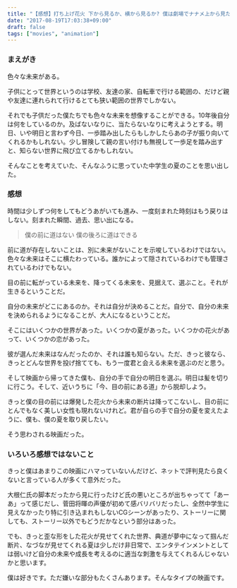 ```yaml
---
title: "【感想】打ち上げ花火 下から見るか、横から見るか? 僕は劇場でナナメ上から見た"
date: "2017-08-19T17:03:38+09:00"
draft: false
tags: ["movies", "animation"]
---
```


### まえがき

色々な未来がある。

子供にとって世界というのは学校、友達の家、自転車で行ける範囲の、だけど親や友達に連れられて行けるとても狭い範囲の世界でしかない。

それでも子供だった僕たちでも色々な未来を想像することができる。10年後自分は何をしているのか。及ばないなりに、当たらないなりに考えようとする。明日、いや明日と言わず今日、一歩踏み出したらもしかしたらあの子が振り向いてくれるかもしれない。少し冒険して親の言い付けも無視して一歩足を踏み出すと、知らない世界に飛び立てるかもしれない。

そんなことを考えていた、そんなふうに思っていた中学生の夏のことを思い出した。

<!--more-->

### 感想

時間は少しずつ何をしてもどうあがいても進み、一度刻まれた時刻はもう戻りはしない。刻まれた瞬間、過去、思い出になる。

> 僕の前に道はない 僕の後ろに道はできる

前に道が存在しないことは、別に未来がないことを示唆しているわけではない。色々な未来はそこに横たわっている。誰かによって隠されているわけでも管理されているわけでもない。

目の前に転がっている未来を、降ってくる未来を、見据えて、選ぶこと。それが生きるということだ。

自分の未来がどこにあるのか。それは自分が決めることだ。自分で、自分の未来を決められるようになることが、大人になるということだ。

そこにはいくつかの世界があった。いくつかの夏があった。いくつかの花火があって、いくつかの恋があった。

彼が選んだ未来はなんだったのか、それは誰も知らない。ただ、きっと彼なら、きっとどんな世界を投げ捨てても、もう一度君と会える未来を選ぶのだと思う。

そして映画から帰ってきた僕も、自分の手で自分の明日を選ぶ。明日は髪を切りに行こう。そして、近いうちに「今、目の前にある道」から脱却しよう。

きっと僕の目の前には爆発した花火から未来の断片は降ってこないし、目の前にとんでもなく美しい女性も現れないけれど。君が自らの手で自分の夏を変えたように、僕も、僕の夏を取り戻したい。

そう思わされる映画だった。

### いろいろ感想ではないこと

きっと僕はあまりこの映画にハマっていないんだけど、ネットで評判見たら良くないと言っている人が多くて意外だった。

大根仁氏の脚本だったから見に行ったけど氏の悪いところが出ちゃってて「あーあ」って感じだし、菅田将暉の声優が初めて感バリバリだったし、全然中学生に見えなかったり特に引き込まれもしないCGシーンがあったり、ストーリーに関しても、ストーリー以外でもどうだかなという部分はあった。

でも、きっと歪な形をした花火が見せてくれた世界、典道が夢中になって掴んだ断片、なづなが見せてくれる夏は少しだけ非日常で、エンタテインメントとしては弱いけど自分の未来や成長を考えるのに適当な刺激を与えてくれるんじゃないかと思います。

僕は好きです。ただ嫌いな部分もたくさんあります。そんなタイプの映画です。
